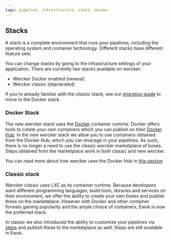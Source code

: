 ```yaml
---
tags: pipeline, infrastructure, stack, docker
---
```


## Stacks

A stack is a complete environment that runs your pipelines, including the
operating system and container technology. Different stacks have different
feature sets.

You can change stacks by going to the infrastructure settings of your application.
There are currently *two* stacks available on wercker:

* Wercker Docker enabled (newest)
* Wercker classic (depracated) 

If you're already familiar with the _classic_ stack, see our [migration guide](/docs/faq/migration-tips-v2.html)
to move to the Docker stack.

### Docker Stack

The new wercker stack uses the [Docker](http://docker.io) container runtime.
Docker offers tools to create your own containers which you can publish on their
[Docker Hub](http://hub.docker.com). In the new wercker stack we allow you to use
containers obtained from the Docker Hub, which you can leverage in your pipelines.
As such, there is no longer a need to use the classic wercker marketplace of boxes.
Steps obtained from the marketplace work in *both* classic and new wercker.

You can read more about how wercker uses the Docker Hub in [this section](/docs/containers/index.html)

### Classic stack

Wercker classic uses LXC as its container runtime. Because developers want
different programming languages, build tools, libraries and services on their
environment, we offer the ability to create your own boxes and publish these
on the marketplace. However with Docker and other container formats gaining popularity
 and the ample choice of containers, Ewok is now the preferred stack.

In classic we also introduced the ability to customize
your pipelines via [steps](/docs/steps/index.html) and publish these
to the marketplace as well. Steps are still available in Ewok.
